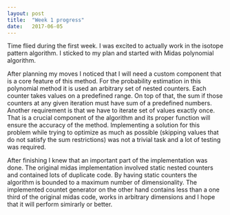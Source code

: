 ```yaml
---
layout: post
title:  "Week 1 progress"
date:   2017-06-05
---
```


Time flied during the first week. I was excited to actually work in the isotope pattern algorithm. I sticked to my plan and started with Midas polynomial algorithm.

After planning my moves I noticed that I will need a custom component that is a core feature of this method. For the probability estimation in this polynomial method it is used an arbitrary set of nested counters. Each counter takes values on a predefined range. On top of that, the sum if those counters at any given iteration must have sum of a predefined numbers. Another requirement is that we have to iterate set of values exactly once. That is a crucial component of the algorithm and its proper function will ensure the accuracy of the method. Implementing a solution for this problem while trying to optimize as much as possible (skipping values that do not satisfy the sum restrictions) was not a trivial task and a lot of testing was required.

After finishing I knew that an important part of the implementation was done. The original midas implementation involved static nested counters and contained lots of duplicate code. By having static counters the algorithm is bounded to a maximum number of dimensionality. The implemented countet generator on the other hand contains less than a one third of the original midas code, works in arbitrary dimensions and I hope that it will perform simirarly or better.
